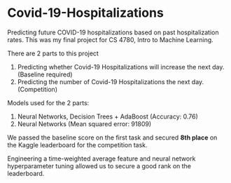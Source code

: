 # Covid-19-Hospitalizations
Predicting future COVID-19 hospitalizations based on past hospitalization rates. This was my final project for CS 4780, Intro to Machine Learning. 

There are 2 parts to this project
1. Predicting whether Covid-19 Hospitalizations will increase the next day. (Baseline required)
2. Predicting the number of Covid-19 Hospitalizations the next day. (Competition)

Models used for the 2 parts:
1. Neural Networks, Decision Trees + AdaBoost (Accuracy: 0.76)
2. Neural Networks (Mean squared error: 91809)

We passed the baseline score on the first task and secured **8th place** on the Kaggle leaderboard for the competition task.

Engineering a time-weighted average feature and neural network hyperparameter tuning allowed us to secure a good rank on the leaderboard.
